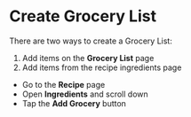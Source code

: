 # Create Grocery List

There are two ways to create a Grocery List:  
1. Add items on the **Grocery List** page  
2. Add items from the recipe ingredients page
- Go to the **Recipe** page
- Open **Ingredients** and scroll down
- Tap the **Add Grocery** button
